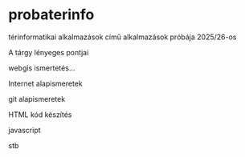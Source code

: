 # probaterinfo
térinformatikai alkalmazások című alkalmazások próbája 2025/26-os

A tárgy lényeges pontjai

webgis ismertetés...

Internet alapismeretek

git alapismeretek

HTML kód készítés

javascript

stb
